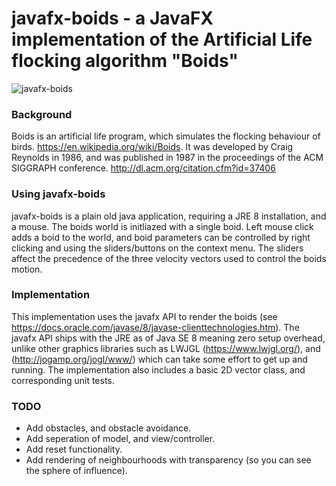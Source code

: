 # javafx-boids - a JavaFX implementation of the Artificial Life flocking algorithm "Boids"

![javafx-boids](https://github.com/tofti/javafx-boids/blob/master/examples/ExampleAnimated.gif "javafx-boids")


### Background
Boids is an artificial life program, which simulates the flocking behaviour of birds. https://en.wikipedia.org/wiki/Boids. It was developed by Craig Reynolds in 1986, and was published in 1987 in the proceedings of the ACM SIGGRAPH conference. http://dl.acm.org/citation.cfm?id=37406

### Using javafx-boids
javafx-boids is a plain old java application, requiring a JRE 8 installation, and a mouse. The boids world is initliazed with a single boid. Left mouse click adds a boid to the world, and boid parameters can be controlled by right clicking and using the sliders/buttons on the context menu. The sliders affect the precedence of the three velocity vectors used to control the boids motion.

### Implementation
This implementation uses the javafx API to render the boids (see https://docs.oracle.com/javase/8/javase-clienttechnologies.htm). The javafx API ships with the JRE as of Java SE 8 meaning zero setup overhead, unlike other graphics libraries such as LWJGL (https://www.lwjgl.org/), and (http://jogamp.org/jogl/www/) which can take some effort to get up and running. The implementation also includes a basic 2D vector class, and corresponding unit tests.

### TODO
- Add obstacles, and obstacle avoidance.
- Add seperation of model, and view/controller.
- Add reset functionality.
- Add rendering of neighbourhoods with transparency (so you can see the sphere of influence).
